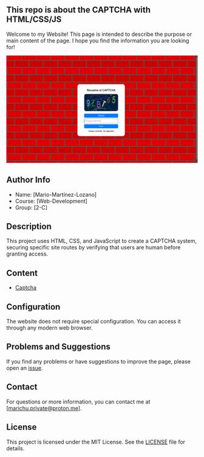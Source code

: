 ## This repo is about the CAPTCHA with HTML/CSS/JS

Welcome to my Website! This page is intended to describe the purpose or main content of the page. I hope you find the information you are looking for!


![Icono](/images/banner.png)


## Author Info

- Name: [Mario-Martínez-Lozano]
- Course: [Web-Development]
- Group: [2-C]


## Description

This project uses HTML, CSS, and JavaScript to create a CAPTCHA system, securing specific site routes by verifying that users are human before granting access.

## Content

- [Captcha](captcha.html)


## Configuration

The website does not require special configuration. You can access it through any modern web browser.

## Problems and Suggestions

If you find any problems or have suggestions to improve the page, please open an [issue](https://github.com/marichu-kt/Bootstrap-Ejercicio-1/issues).

## Contact

For questions or more information, you can contact me at [marichu.private@proton.me].


## License

This project is licensed under the MIT License. See the [LICENSE](LICENSE) file for details.
